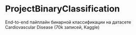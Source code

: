 # ProjectBinaryClassification
End-to-end пайплайн бинарной классификации на датасете Cardiovascular Disease (70k записей, Kaggle)
